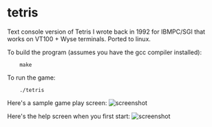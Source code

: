 # tetris
Text console version of Tetris I wrote back in 1992 for IBMPC/SGI that works on VT100 + Wyse terminals. Ported to linux.

To build the program (assumes you have the gcc compiler installed):

        make
        
To run the game:

        ./tetris

Here's a sample game play screen:
![screenshot](https://user-images.githubusercontent.com/6484779/87254182-86142780-c435-11ea-89f4-02917d545e36.jpg)

Here's the help screen when you first start:
![screenshot](https://user-images.githubusercontent.com/6484779/87254183-86acbe00-c435-11ea-9156-5afaf34b089c.jpg)

